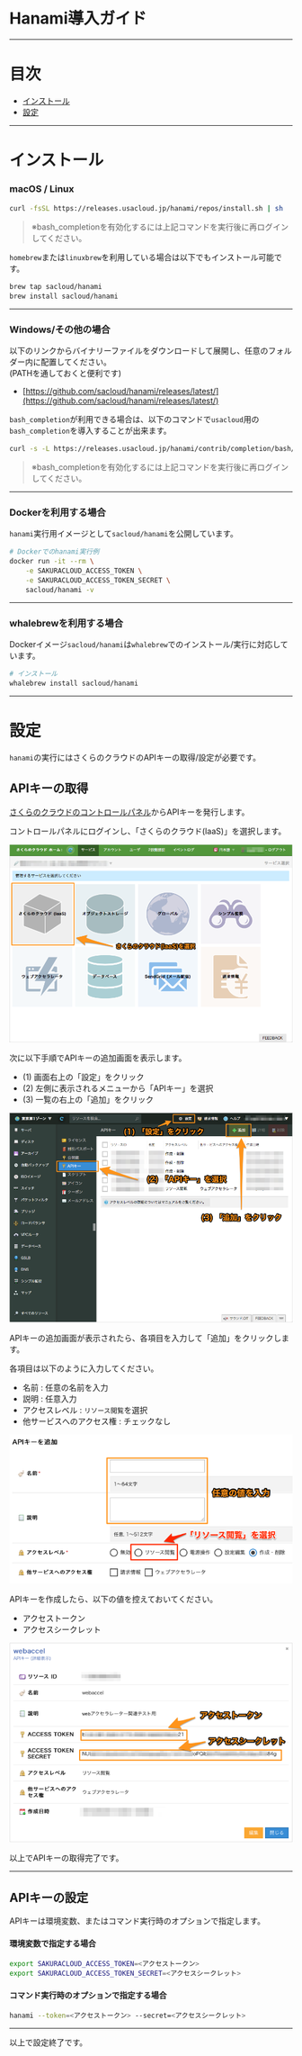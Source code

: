 # Hanami導入ガイド

---

# 目次

  * [インストール](#_2)
  * [設定](#_3)

---

# インストール

### macOS / Linux

```bash
curl -fsSL https://releases.usacloud.jp/hanami/repos/install.sh | sh
```

> ※bash_completionを有効化するには上記コマンドを実行後に再ログインしてください。

`homebrew`または`linuxbrew`を利用している場合は以下でもインストール可能です。

```bash
brew tap sacloud/hanami
brew install sacloud/hanami
```

--- 

### Windows/その他の場合

以下のリンクからバイナリーファイルをダウンロードして展開し、任意のフォルダー内に配置してください。  
(PATHを通しておくと便利です)

- [https://github.com/sacloud/hanami/releases/latest/](https://github.com/sacloud/hanami/releases/latest/)

`bash_completion`が利用できる場合は、以下のコマンドで`usacloud`用の`bash_completion`を導入することが出来ます。

```bash
curl -s -L https://releases.usacloud.jp/hanami/contrib/completion/bash/hanami >> ~/.bashrc
```

> ※bash_completionを有効化するには上記コマンドを実行後に再ログインしてください。

---

### Dockerを利用する場合

`hanami`実行用イメージとして`sacloud/hanami`を公開しています。

```bash
# Dockerでのhanami実行例
docker run -it --rm \
    -e SAKURACLOUD_ACCESS_TOKEN \
    -e SAKURACLOUD_ACCESS_TOKEN_SECRET \
    sacloud/hanami -v
```

---

### whalebrewを利用する場合


Dockerイメージ`sacloud/hanami`は`whalebrew`でのインストール/実行に対応しています。

```bash
# インストール
whalebrew install sacloud/hanami
```

---

# 設定

`hanami`の実行にはさくらのクラウドのAPIキーの取得/設定が必要です。

## APIキーの取得

[さくらのクラウドのコントロールパネル](https://secure.sakura.ad.jp/cloud/)からAPIキーを発行します。

コントロールパネルにログインし、「さくらのクラウド(IaaS)」を選択します。

![apikey-01-01.png](images/apikey-01-01.png)

次に以下手順でAPIキーの追加画面を表示します。

  - (1) 画面右上の「設定」をクリック
  - (2) 左側に表示されるメニューから「APIキー」を選択
  - (3) 一覧の右上の「追加」をクリック

![apikey-01-02.png](images/apikey-01-02.png)

APIキーの追加画面が表示されたら、各項目を入力して「追加」をクリックします。

各項目は以下のように入力してください。

  - 名前 : 任意の名前を入力
  - 説明 : 任意入力
  - アクセスレベル : `リソース閲覧`を選択
  - 他サービスへのアクセス権 : チェックなし

![apikey-01-03.png](images/apikey-01-03.png)

APIキーを作成したら、以下の値を控えておいてください。

  - アクセストークン
  - アクセスシークレット

![apikey-02.png](images/apikey-02.png)

以上でAPIキーの取得完了です。

---

## APIキーの設定

APIキーは環境変数、またはコマンド実行時のオプションで指定します。

#### 環境変数で指定する場合

```bash
export SAKURACLOUD_ACCESS_TOKEN=<アクセストークン>
export SAKURACLOUD_ACCESS_TOKEN_SECRET=<アクセスシークレット>
```

#### コマンド実行時のオプションで指定する場合

```bash
hanami --token=<アクセストークン> --secret=<アクセスシークレット>
```

--- 

以上で設定終了です。
